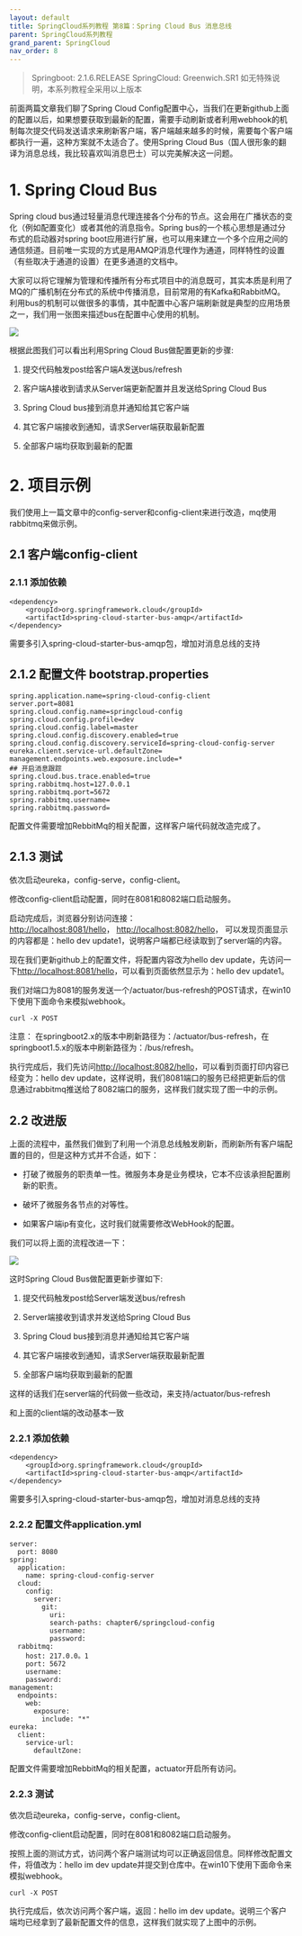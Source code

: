 ```yaml
---
layout: default
title: SpringCloud系列教程 第8篇：Spring Cloud Bus 消息总线
parent: SpringCloud系列教程
grand_parent: SpringCloud
nav_order: 8
---
```


> Springboot: 2.1.6.RELEASE
> SpringCloud: Greenwich.SR1
> 如无特殊说明，本系列教程全采用以上版本


前面两篇文章我们聊了Spring Cloud Config配置中心，当我们在更新github上面的配置以后，如果想要获取到最新的配置，需要手动刷新或者利用webhook的机制每次提交代码发送请求来刷新客户端，客户端越来越多的时候，需要每个客户端都执行一遍，这种方案就不太适合了。使用Spring Cloud Bus（国人很形象的翻译为消息总线，我比较喜欢叫消息巴士）可以完美解决这一问题。


# 1. Spring Cloud Bus

Spring cloud bus通过轻量消息代理连接各个分布的节点。这会用在广播状态的变化（例如配置变化）或者其他的消息指令。Spring bus的一个核心思想是通过分布式的启动器对spring boot应用进行扩展，也可以用来建立一个多个应用之间的通信频道。目前唯一实现的方式是用AMQP消息代理作为通道，同样特性的设置（有些取决于通道的设置）在更多通道的文档中。

大家可以将它理解为管理和传播所有分布式项目中的消息既可，其实本质是利用了MQ的广播机制在分布式的系统中传播消息，目前常用的有Kafka和RabbitMQ。利用bus的机制可以做很多的事情，其中配置中心客户端刷新就是典型的应用场景之一，我们用一张图来描述bus在配置中心使用的机制。

![](../../../assets/images/SpringCloud/SpringCloud/attachments/SpringCloud系列教程第8篇：SpringCloudBus消息总线_image_0.png)

根据此图我们可以看出利用Spring Cloud Bus做配置更新的步骤:

1. 提交代码触发post给客户端A发送bus/refresh

1. 客户端A接收到请求从Server端更新配置并且发送给Spring Cloud Bus

1. Spring Cloud bus接到消息并通知给其它客户端

1. 其它客户端接收到通知，请求Server端获取最新配置

1. 全部客户端均获取到最新的配置

# 2. 项目示例

我们使用上一篇文章中的config-server和config-client来进行改造，mq使用rabbitmq来做示例。

## 2.1 客户端config-client

### 2.1.1 添加依赖

```
<dependency>
    <groupId>org.springframework.cloud</groupId>
    <artifactId>spring-cloud-starter-bus-amqp</artifactId>
</dependency>
```

需要多引入spring-cloud-starter-bus-amqp包，增加对消息总线的支持

## 2.1.2 配置文件 bootstrap.properties

```
spring.application.name=spring-cloud-config-client
server.port=8081
spring.cloud.config.name=springcloud-config
spring.cloud.config.profile=dev
spring.cloud.config.label=master
spring.cloud.config.discovery.enabled=true
spring.cloud.config.discovery.serviceId=spring-cloud-config-server
eureka.client.service-url.defaultZone=
management.endpoints.web.exposure.include=*
## 开启消息跟踪
spring.cloud.bus.trace.enabled=true
spring.rabbitmq.host=127.0.0.1
spring.rabbitmq.port=5672
spring.rabbitmq.username=
spring.rabbitmq.password=
```

配置文件需要增加RebbitMq的相关配置，这样客户端代码就改造完成了。

## 2.1.3 测试

依次启动eureka，config-serve，config-client。

修改config-client启动配置，同时在8081和8082端口启动服务。

启动完成后，浏览器分别访问连接：[http://localhost:8081/hello](http://localhost:8081/hello)， [http://localhost:8082/hello](http://localhost:8082/hello)， 可以发现页面显示的内容都是：hello dev update1，说明客户端都已经读取到了server端的内容。

现在我们更新github上的配置文件，将配置内容改为hello dev update，先访问一下[http://localhost:8081/hello](http://localhost:8081/hello)，可以看到页面依然显示为：hello dev update1。

我们对端口为8081的服务发送一个/actuator/bus-refresh的POST请求，在win10下使用下面命令来模拟webhook。

```
curl -X POST 
```

注意： 在springboot2.x的版本中刷新路径为：/actuator/bus-refresh，在springboot1.5.x的版本中刷新路径为：/bus/refresh。

执行完成后，我们先访问[http://localhost:8082/hello](http://localhost:8082/hello)，可以看到页面打印内容已经变为：hello dev update，这样说明，我们8081端口的服务已经把更新后的信息通过rabbitmq推送给了8082端口的服务，这样我们就实现了图一中的示例。

## 2.2 改进版

上面的流程中，虽然我们做到了利用一个消息总线触发刷新，而刷新所有客户端配置的目的，但是这种方式并不合适，如下：

- 打破了微服务的职责单一性。微服务本身是业务模块，它本不应该承担配置刷新的职责。

- 破坏了微服务各节点的对等性。

- 如果客户端ip有变化，这时我们就需要修改WebHook的配置。

我们可以将上面的流程改进一下：

![](../../../assets/images/SpringCloud/SpringCloud/attachments/SpringCloud系列教程第8篇：SpringCloudBus消息总线_image_1.png)

这时Spring Cloud Bus做配置更新步骤如下:

1. 提交代码触发post给Server端发送bus/refresh

1. Server端接收到请求并发送给Spring Cloud Bus

1. Spring Cloud bus接到消息并通知给其它客户端

1. 其它客户端接收到通知，请求Server端获取最新配置

1. 全部客户端均获取到最新的配置

这样的话我们在server端的代码做一些改动，来支持/actuator/bus-refresh

和上面的client端的改动基本一致

### 2.2.1 添加依赖

```
<dependency>
    <groupId>org.springframework.cloud</groupId>
    <artifactId>spring-cloud-starter-bus-amqp</artifactId>
</dependency>
```

需要多引入spring-cloud-starter-bus-amqp包，增加对消息总线的支持

### 2.2.2 配置文件application.yml

```
server:
  port: 8080
spring:
  application:
    name: spring-cloud-config-server
  cloud:
    config:
      server:
        git:
          uri: 
          search-paths: chapter6/springcloud-config
          username: 
          password: 
  rabbitmq:
    host: 217.0.0。1
    port: 5672
    username: 
    password: 
management:
  endpoints:
    web:
      exposure:
        include: "*"
eureka:
  client:
    service-url:
      defaultZone: 
```

配置文件需要增加RebbitMq的相关配置，actuator开启所有访问。

### 2.2.3 测试

依次启动eureka，config-serve，config-client。

修改config-client启动配置，同时在8081和8082端口启动服务。

按照上面的测试方式，访问两个客户端测试均可以正确返回信息。同样修改配置文件，将值改为：hello im dev update并提交到仓库中。在win10下使用下面命令来模拟webhook。

```
curl -X POST 
```

执行完成后，依次访问两个客户端，返回：hello im dev update。说明三个客户端均已经拿到了最新配置文件的信息，这样我们就实现了上图中的示例。